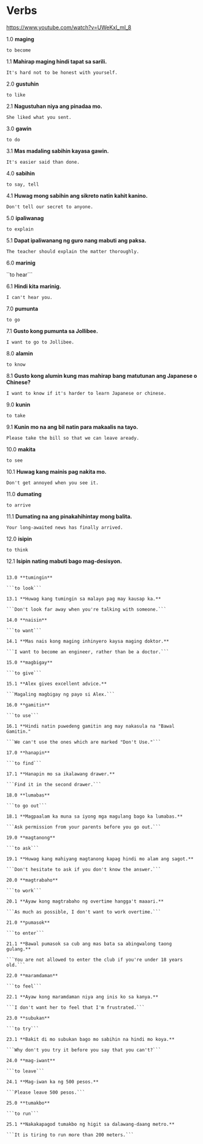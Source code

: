 # Verbs
https://www.youtube.com/watch?v=UWeKxl_mI_8

1.0  **maging**

```to become```

1.1 **Mahirap maging hindi tapat sa sarili.**

```It's hard not to be honest with yourself.```

2.0 **gustuhin**

```to like```

2.1 **Nagustuhan niya ang pinadaa mo.**

```She liked what you sent.```

3.0 **gawin**

```to do```

3.1 **Mas madaling sabihin kayasa gawin.**

```It's easier said than done.```

4.0 **sabihin**

```to say, tell```

4.1 **Huwag mong sabihin ang sikreto natin kahit kanino.**

```Don't tell our secret to anyone.```

5.0 **ipaliwanag**

```to explain```

5.1 **Dapat ipaliwanang ng guro nang mabuti ang paksa.**

```The teacher should explain the matter thoroughly.```

6.0 **marinig**

``to hear```

6.1 **Hindi kita marinig.**

```I can't hear you.```

7.0 **pumunta**

```to go```

7.1 **Gusto kong pumunta sa Jollibee.**

```I want to go to Jollibee.```

8.0 **alamin**

```to know```

8.1 **Gusto kong alumin kung mas mahirap bang matutunan ang Japanese o Chinese?**

```I want to know if it's harder to learn Japanese or chinese.```

9.0 **kunin**

```to take```

9.1 **Kunin mo na ang bil natin para makaalis na tayo.**

```Please take the bill so that we can leave aready.```

10.0 **makita**

```to see```

10.1 **Huwag kang mainis pag nakita mo.**

```Don't get annoyed when you see it.```

11.0 **dumating**

```to arrive```

11.1 **Dumating na ang pinakahihintay mong balita.**

```Your long-awaited news has finally arrived.```

12.0 **isipin**

```to think```

12.1 **Isipin nating mabuti bago mag-desisyon.**

```Let's think of it thoroughly before making a decision.

13.0 **tumingin**

```to look```

13.1 **Huwag kang tumingin sa malayo pag may kausap ka.**

```Don't look far away when you're talking with someone.```

14.0 **naisin**

```to want```

14.1 **Mas nais kong maging inhinyero kaysa maging doktor.**

```I want to become an engineer, rather than be a doctor.```

15.0 **magbigay**

```to give```

15.1 **Alex gives excellent advice.**

```Magaling magbigay ng payo si Alex.```

16.0 **gamitin**

```to use```

16.1 **Hindi natin puwedeng gamitin ang may nakasula na "Bawal Gamitin."

```We can't use the ones which are marked "Don't Use."```

17.0 **hanapin**

```to find```

17.1 **Hanapin mo sa ikalawang drawer.**

```Find it in the second drawer.```

18.0 **lumabas**

```to go out```

18.1 **Magpaalam ka muna sa iyong mga magulang bago ka lumabas.**

```Ask permission from your parents before you go out.```

19.0 **magtanong**

```to ask```

19.1 **Huwag kang mahiyang magtanong kapag hindi mo alam ang sagot.**

```Don't hesitate to ask if you don't know the answer.```

20.0 **magtrabaho**

```to work```

20.1 **Ayaw kong magtrabaho ng overtime hangga't maaari.**

```As much as possible, I don't want to work overtime.```

21.0 **pumasok**

```to enter```

21.1 **Bawal pumasok sa cub ang mas bata sa abingwalong taong gulang.**

```You are not allowed to enter the club if you're under 18 years old.```

22.0 **maramdaman**

```to feel```

22.1 **Ayaw kong maramdaman niya ang inis ko sa kanya.**

```I don't want her to feel that I'm frustrated.```

23.0 **subukan**

```to try```

23.1 **Bakit di mo subukan bago mo sabihin na hindi mo koya.**

```Why don't you try it before you say that you can't?```

24.0 **mag-iwant**

```to leave```

24.1 **Mag-iwan ka ng 500 pesos.**

```Please leave 500 pesos.```

25.0 **tumakbo**

```to run```

25.1 **Nakakapagod tumakbo ng higit sa dalawang-daang metro.**

```It is tiring to run more than 200 meters.```
